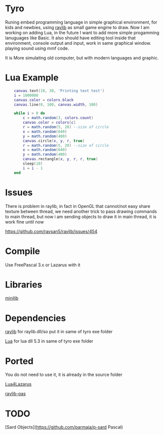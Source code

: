 # Tyro

Runing embed programming language in simple graphical environment, for kids and newbies, using [raylib](https://www.raylib.com/) as small game engine to draw.
Now I am working on adding Lua, in the future I want to add more simple progamming lanuguages like Basic.
It also should have editing tool inside that environment, console output and input, work in same graphical window.
playing sound using mmf code.

It is More simulating old computer, but with modern languages and graphic.

# Lua Example

```lua
    canvas.text(10, 30, 'Printing text test')
    i = 1000000
    canvas.color = colors.black
    canvas.line(0, 100, canvas.width, 100)

    while i > 0 do
        c = math.random(3, colors.count)
        canvas.color = colors[c]
        r = math.random(5, 20) --size of circle
        x = math.random(640)
        y = math.random(480)
        canvas.circle(x, y, r, true)
        r = math.random(5, 20) --size of circle
        x = math.random(640)
        y = math.random(480)
        canvas.rectangle(x, y, r, r, true)
        sleep(10)
        i = i - 1
    end
```

# Issues

There is problem in raylib, in fact in OpenGL that cannot/not easy share texture between thread, we need another trick to pass drawing commands to main thread, but now i am sending objects to draw it in main thread, it is work fine until now

https://github.com/raysan5/raylib/issues/454

# Compile

Use FreePascal 3.x or Lazarus with it

# Libraries

[minilib](https://sourceforge.net/p/minilib/)

# Dependencies

[raylib](https://www.raylib.com/) for raylib.dll/so put it in same of tyro exe folder

[Lua](https://www.lua.org/) for lua dll 5.3 in same of tyro exe folder

# Ported

You do not need to use it, it is already in the source folder

[Lua4Lazarus](https://github.com/malcome/Lua4Lazarus)

[raylib-pas](https://github.com/zaher/raylib-pas)

# TODO

[Sard Objects](https://github.com/parmaja/p-sard Pascal)

